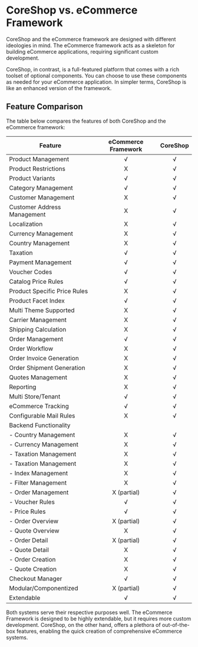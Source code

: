 # CoreShop vs. eCommerce Framework

CoreShop and the eCommerce framework are designed with different ideologies in mind. The eCommerce framework acts as a
skeleton for building eCommerce applications, requiring significant custom development.

CoreShop, in contrast, is a full-featured platform that comes with a rich toolset of optional components. You can choose
to use these components as needed for your eCommerce application. In simpler terms, CoreShop is like an enhanced version
of the framework.

## Feature Comparison

The table below compares the features of both CoreShop and the eCommerce framework:

| Feature                      | eCommerce Framework | CoreShop |
|------------------------------|:-------------------:|:--------:|
| Product Management           |          √          |    √     |
| Product Restrictions         |          X          |    √     |
| Product Variants             |          √          |    √     |
| Category Management          |          √          |    √     |
| Customer Management          |          X          |    √     |
| Customer Address Management  |          X          |    √     |
| Localization                 |          X          |    √     |
| Currency Management          |          X          |    √     |
| Country Management           |          X          |    √     |
| Taxation                     |          √          |    √     |
| Payment Management           |          √          |    √     |
| Voucher Codes                |          √          |    √     |
| Catalog Price Rules          |          √          |    √     |
| Product Specific Price Rules |          X          |    √     |
| Product Facet Index          |          √          |    √     |
| Multi Theme Supported        |          X          |    √     |
| Carrier Management           |          X          |    √     |
| Shipping Calculation         |          X          |    √     |
| Order Management             |          √          |    √     |
| Order Workflow               |          X          |    √     |
| Order Invoice Generation     |          X          |    √     |
| Order Shipment Generation    |          X          |    √     |
| Quotes Management            |          X          |    √     |
| Reporting                    |          X          |    √     |
| Multi Store/Tenant           |          √          |    √     |
| eCommerce Tracking           |          √          |    √     |
| Configurable Mail Rules      |          X          |    √     |
| Backend Functionality        |                     |          |
| - Country Management         |          X          |    √     |
| - Currency Management        |          X          |    √     |
| - Taxation Management        |          X          |    √     |
| - Taxation Management        |          X          |    √     |
| - Index Management           |          X          |    √     |
| - Filter Management          |          X          |    √     |
| - Order Management           |     X (partial)     |    √     |
| - Voucher Rules              |          √          |    √     |
| - Price Rules                |          √          |    √     |
| - Order Overview             |     X (partial)     |    √     |
| - Quote Overview             |          X          |    √     |
| - Order Detail               |     X (partial)     |    √     |
| - Quote Detail               |          X          |    √     |
| - Order Creation             |          X          |    √     |
| - Quote Creation             |          X          |    √     |
| Checkout Manager             |          √          |    √     |
| Modular/Componentized        |     X (partial)     |    √     |
| Extendable                   |          √          |    √     |

Both systems serve their respective purposes well. The eCommerce Framework is designed to be highly extendable, but it
requires more custom development. CoreShop, on the other hand, offers a plethora of out-of-the-box features, enabling
the quick creation of comprehensive eCommerce systems.